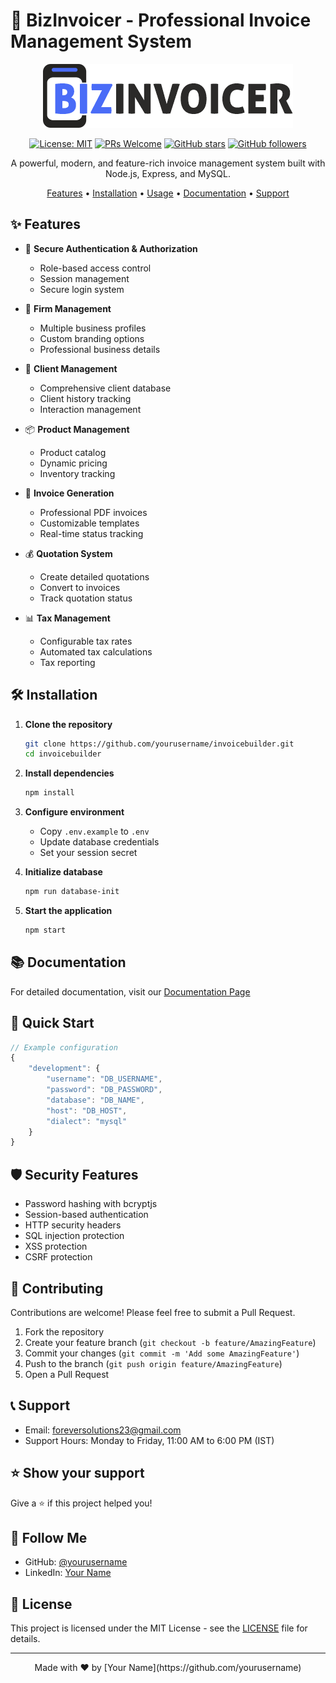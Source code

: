 # 🚀 BizInvoicer - Professional Invoice Management System

<div align="center">

![BizInvoicer Logo](./documentation/logo.png)

[![License: MIT](https://img.shields.io/badge/License-MIT-yellow.svg)](https://opensource.org/licenses/MIT)
[![PRs Welcome](https://img.shields.io/badge/PRs-welcome-brightgreen.svg?style=flat-square)](http://makeapullrequest.com)
[![GitHub stars](https://img.shields.io/github/stars/yourusername/invoicebuilder?style=social)](https://github.com/yourusername/invoicebuilder/stargazers)
[![GitHub followers](https://img.shields.io/github/followers/yourusername?style=social)](https://github.com/yourusername?tab=followers)

A powerful, modern, and feature-rich invoice management system built with Node.js, Express, and MySQL.

[Features](#features) • [Installation](#installation) • [Usage](#usage) • [Documentation](#documentation) • [Support](#support)

</div>

## ✨ Features

- 🔐 **Secure Authentication & Authorization**
  - Role-based access control
  - Session management
  - Secure login system

- 🏢 **Firm Management**
  - Multiple business profiles
  - Custom branding options
  - Professional business details

- 👥 **Client Management**
  - Comprehensive client database
  - Client history tracking
  - Interaction management

- 📦 **Product Management**
  - Product catalog
  - Dynamic pricing
  - Inventory tracking

- 📄 **Invoice Generation**
  - Professional PDF invoices
  - Customizable templates
  - Real-time status tracking

- 💰 **Quotation System**
  - Create detailed quotations
  - Convert to invoices
  - Track quotation status

- 📊 **Tax Management**
  - Configurable tax rates
  - Automated tax calculations
  - Tax reporting

## 🛠️ Installation

1. **Clone the repository**
   ```bash
   git clone https://github.com/yourusername/invoicebuilder.git
   cd invoicebuilder
   ```

2. **Install dependencies**
   ```bash
   npm install
   ```

3. **Configure environment**
   - Copy `.env.example` to `.env`
   - Update database credentials
   - Set your session secret

4. **Initialize database**
   ```bash
   npm run database-init
   ```

5. **Start the application**
   ```bash
   npm start
   ```

## 📚 Documentation

For detailed documentation, visit our [Documentation Page](./documentation/index.html)

## 🚀 Quick Start

```javascript
// Example configuration
{
    "development": {
        "username": "DB_USERNAME",
        "password": "DB_PASSWORD",
        "database": "DB_NAME",
        "host": "DB_HOST",
        "dialect": "mysql"
    }
}
```

## 🛡️ Security Features

- Password hashing with bcryptjs
- Session-based authentication
- HTTP security headers
- SQL injection protection
- XSS protection
- CSRF protection

## 🤝 Contributing

Contributions are welcome! Please feel free to submit a Pull Request.

1. Fork the repository
2. Create your feature branch (`git checkout -b feature/AmazingFeature`)
3. Commit your changes (`git commit -m 'Add some AmazingFeature'`)
4. Push to the branch (`git push origin feature/AmazingFeature`)
5. Open a Pull Request

## 📞 Support

- Email: foreversolutions23@gmail.com
- Support Hours: Monday to Friday, 11:00 AM to 6:00 PM (IST)

## ⭐ Show your support

Give a ⭐️ if this project helped you!

## 👥 Follow Me

- GitHub: [@yourusername](https://github.com/yourusername)
- LinkedIn: [Your Name](https://linkedin.com/in/yourusername)

## 📝 License

This project is licensed under the MIT License - see the [LICENSE](LICENSE) file for details.

---

<div align="center">
Made with ❤️ by [Your Name](https://github.com/yourusername)
</div>
